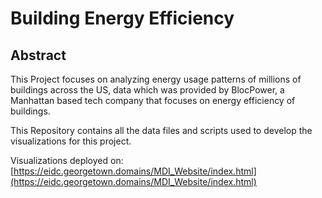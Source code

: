 # Building Energy Efficiency

## Abstract

This Project focuses on analyzing energy usage patterns of millions of buildings across the US, data which was provided by BlocPower, a Manhattan based tech company that focuses on energy efficiency of buildings.

This Repository contains all the data files and scripts used to develop the visualizations for this project.

Visualizations deployed on: [https://eidc.georgetown.domains/MDI_Website/index.html](https://eidc.georgetown.domains/MDI_Website/index.html)
